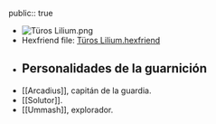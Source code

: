 public:: true

- ![Türos Lilium.png](../assets/Türos_Lilium_1740438228804_0.png)
- Hexfriend file: [Türos Lilium.hexfriend](../assets/Türos_Lilium_1740438238727_0.hexfriend)
- ## Personalidades de la guarnición
- [[Arcadius]], capitán de la guardia.
- [[Solutor]].
- [[Ummash]], explorador.